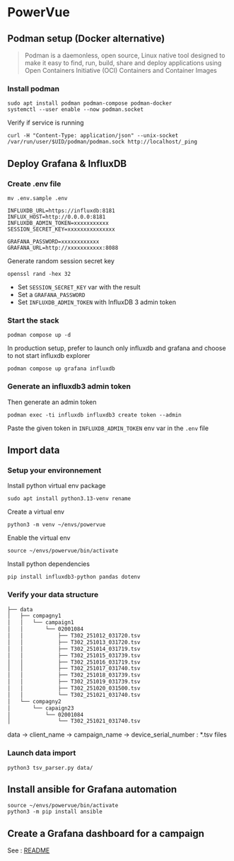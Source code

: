 # PowerVue

## Podman setup (Docker alternative)

> Podman is a daemonless, open source, Linux native tool designed to make it easy to find, run, build, share and deploy applications using Open Containers Initiative (OCI) Containers and Container Images

### Install podman
```
sudo apt install podman podman-compose podman-docker
systemctl --user enable --now podman.socket
```
Verify if service is running
```
curl -H "Content-Type: application/json" --unix-socket /var/run/user/$UID/podman/podman.sock http://localhost/_ping
```
## Deploy Grafana & InfluxDB

### Create .env file

```
mv .env.sample .env
```

```shell .env
INFLUXDB_URL=https://influxdb:8181
INFLUX_HOST=http://0.0.0.0:8181
INFLUXDB_ADMIN_TOKEN=xxxxxxxxxxx
SESSION_SECRET_KEY=xxxxxxxxxxxxxxx

GRAFANA_PASSWORD=xxxxxxxxxxxx
GRAFANA_URL=http://xxxxxxxxxxx:8088
```

Generate random session secret key

```
openssl rand -hex 32
```

* Set `SESSION_SECRET_KEY` var with the result
* Set a `GRAFANA_PASSWORD`
* Set `INFLUXDB_ADMIN_TOKEN` with InfluxDB 3 admin token

### Start the stack

```
podman compose up -d
```

In production setup, prefer to launch only influxdb and grafana and choose to not start influxdb explorer

```
podman compose up grafana influxdb
```


### Generate an influxdb3 admin token

Then generate an admin token

```
podman exec -ti influxdb influxdb3 create token --admin
```

Paste the given token in `INFLUXDB_ADMIN_TOKEN` env var in the `.env` file

## Import data

### Setup your environnement

Install python virtual env package
```
sudo apt install python3.13-venv rename
```

Create a virtual env
```
python3 -m venv ~/envs/powervue
```

Enable the virtual env
```
source ~/envs/powervue/bin/activate
```

Install python dependencies
```
pip install influxdb3-python pandas dotenv
```

### Verify your data structure

```bash
├── data
│   ├── compagny1
│   │   └── campaign1
│   │       └── 02001084
│   │           ├── T302_251012_031720.tsv
│   │           ├── T302_251013_031720.tsv
│   │           ├── T302_251014_031719.tsv
│   │           ├── T302_251015_031739.tsv
│   │           ├── T302_251016_031719.tsv
│   │           ├── T302_251017_031740.tsv
│   │           ├── T302_251018_031739.tsv
│   │           ├── T302_251019_031739.tsv
│   │           ├── T302_251020_031500.tsv
│   │           └── T302_251021_031740.tsv
│   └── compagny2
│       └── capaign23
│           └── 02001084
│               └── T302_251021_031740.tsv
```

data -> client_name -> campaign_name -> device_serial_number : \*.tsv files
### Launch data import

```
python3 tsv_parser.py data/
```

## Install ansible for Grafana automation

```
source ~/envs/powervue/bin/activate
python3 -m pip install ansible
```

## Create a Grafana dashboard for a campaign

See : [README](grafana-automation/README.md)